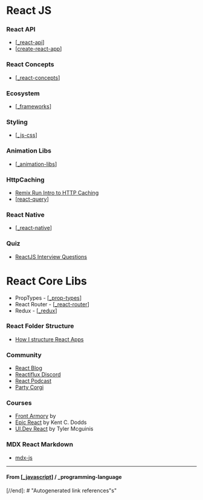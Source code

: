 # React JS

### React API

- [[_react-api]]
- [[create-react-app]]

### React Concepts

- [[_react-concepts]]

### Ecosystem

- [[_frameworks]]

### Styling

- [[_js-css]]

### Animation Libs

- [[_animation-libs]]

### HttpCaching

- [Remix Run Intro to HTTP Caching](https://www.youtube.com/watch?v=3XkU_DXcgl0&feature=youtu.be)
- [[react-query]]

### React Native

- [[_react-native]]

### Quiz

- [ReactJS Interview Questions](https://www.testdome.com/d/react-js-interview-questions/304)

# React Core Libs

- PropTypes - [[_prop-types]]
- React Router - [[_react-router]]
- Redux - [[_redux]]

### React Folder Structure

- [How I structure React Apps](https://medium.com/javascript-in-plain-english/how-i-structure-react-apps-a76304277786)

### **Community**

- [React Blog](https://reactjs.org/blog/all.html/)
- [Reactiflux Discord](https://www.reactiflux.com/)
- [React Podcast]()
- [Party Corgi](https://party-corgi-podcast.simplecast.com/episodes)

### **Courses**

- [Front Armory](https://frontarm.com/) by
- [Epic React](https://epicreact.dev/) by Kent C. Dodds
- [UI.Dev React]() by Tyler Mcguinis

### MDX React Markdown

- [mdx-js](https://github.com/mdx-js/mdx)

---

#### **From** [[_javascript]] / \_programming-language

[//begin]: # "Autogenerated link references for markdown compatibility"
[_react-api]: react-api/_react-api "React API"
[create-react-app]: create-react-app "Create React App"
[_react-concepts]: react-concepts/_react-concepts "React Concepts"
[_frameworks]: ../frameworks/_frameworks "Frameworks"
[_js-css]: ../js-css/_js-css "JS in CSS"
[_animation-libs]: animation-libs/_animation-libs "React Animation Libs"
[react-query]: react-query "React Query"
[_react-native]: react-native/_react-native "React Native"
[_prop-types]: proptypes/_prop-types "PropTypes"
[_react-router]: react-router/_react-router "Router API"
[_redux]: redux/_redux "_redux"
[_javascript]: ../_javascript "Javascript"
[//end]: # "Autogenerated link references"s"
